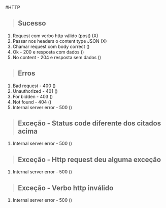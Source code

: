 #HTTP

> ## Sucesso
1. Request com verbo http válido (post) (X)
2. Passar nos headers o content type JSON (X)
3. Chamar request com body correct ()
4. Ok - 200 e resposta com dados ()
5. No content - 204 e resposta sem dados ()

> ## Erros
1. Bad request - 400 ()
2. Unauthorized - 401 ()
3. For bidden - 403 ()
4. Not found - 404 ()
5. Internal server error - 500 ()

> ## Exceção - Status code diferente dos citados acima
1. Internal server error - 500 ()

> ## Exceção - Http request deu alguma exceção
1. Internal server error - 500 ()

> ## Exceção - Verbo http inválido
1. Internal server error - 500 ()